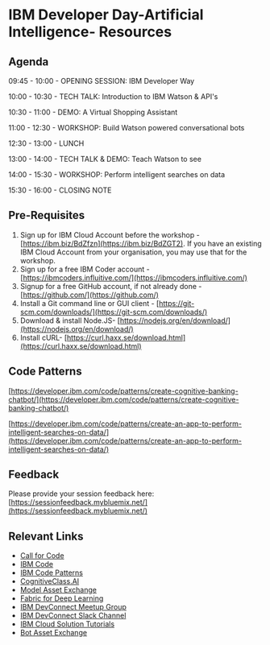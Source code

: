 # IBM Developer Day-Artificial Intelligence- Resources

## Agenda

09:45 - 10:00	- OPENING SESSION: IBM Developer Way

10:00 - 10:30	- TECH TALK: Introduction to IBM Watson & API's

10:30 - 11:00 - DEMO: A Virtual Shopping Assistant 

11:00 - 12:30	- WORKSHOP: Build Watson powered conversational bots

12:30 - 13:00 - LUNCH

13:00 - 14:00 - TECH TALK & DEMO: Teach Watson to see

14:00 - 15:30 - WORKSHOP: Perform intelligent searches on data 

15:30 - 16:00 - CLOSING NOTE

## Pre-Requisites

1. Sign up for IBM Cloud Account before the workshop - [https://ibm.biz/BdZfzn](https://ibm.biz/BdZGT2). If you have an existing IBM Cloud Account from your organisation, you may use that for the workshop.
2. Sign up for a free IBM Coder account - [https://ibmcoders.influitive.com/](https://ibmcoders.influitive.com/)
3. Signup for a free GitHub account, if not already done  - [https://github.com/](https://github.com/)
4. Install a Git command line or GUI client - [https://git-scm.com/downloads/](https://git-scm.com/downloads/)
5. Download & install Node.JS- [https://nodejs.org/en/download/](https://nodejs.org/en/download/)
6. Install cURL- [https://curl.haxx.se/download.html](https://curl.haxx.se/download.html)

## Code Patterns

[https://developer.ibm.com/code/patterns/create-cognitive-banking-chatbot/](https://developer.ibm.com/code/patterns/create-cognitive-banking-chatbot/)

[https://developer.ibm.com/code/patterns/create-an-app-to-perform-intelligent-searches-on-data/](https://developer.ibm.com/code/patterns/create-an-app-to-perform-intelligent-searches-on-data/)

## Feedback

Please provide your session feedback here:[https://sessionfeedback.mybluemix.net/](https://sessionfeedback.mybluemix.net/)

## Relevant Links

* [Call for Code](https://developer.ibm.com/code/2018/05/24/global-importance-answering-call-code/)
* [IBM Code](https://developer.ibm.com/code/)
* [IBM Code Patterns](https://developer.ibm.com/code/patterns/?cm_sp=Developer-_-Top-Nav-_-Journeys)
* [CognitiveClass.AI](https://cognitiveclass.ai/)
* [Model Asset Exchange](https://developer.ibm.com/code/exchanges/models/)
* [Fabric for Deep Learning](https://github.com/IBM/FfDL)
* [IBM DevConnect Meetup Group](https://www.meetup.com/IBMDevConnect-Bangalore/)
* [IBM DevConnect Slack Channel](https://slackrequest.mybluemix.net)
* [IBM Cloud Solution Tutorials](http://ibm.biz/solution-tutorials)
* [Bot Asset Exchange](https://developer.ibm.com/code/exchanges/bots/)
